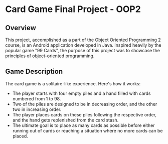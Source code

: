 # Card Game Final Project - OOP2

## Overview

This project, accomplished as a part of the Object Oriented Programming 2 course, is an Android application developed in Java. Inspired heavily by the popular game "99 Cards", the purpose of this project was to showcase the principles of object-oriented programming.

## Game Description

The card game is a solitaire-like experience. Here's how it works:

* The player starts with four empty piles and a hand filled with cards numbered from 1 to 98.
* Two of the piles are designed to be in decreasing order, and the other two in increasing order.
* The player places cards on these piles following the respective order, and the hand gets replenished from the card stash.
* The ultimate goal is to place as many cards as possible before either running out of cards or reaching a situation where no more cards can be placed.
 
